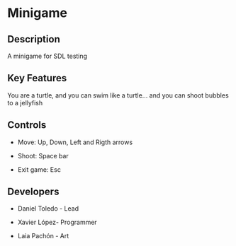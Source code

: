 # Minigame

## Description

A minigame for SDL testing

## Key Features

You are a turtle, and you can swim like a turtle... and you can shoot bubbles to a jellyfish 

## Controls

* Move: Up, Down, Left and Rigth arrows

* Shoot: Space bar

* Exit game: Esc

## Developers

* Daniel Toledo - Lead

* Xavier López- Programmer

* Laia Pachón - Art
